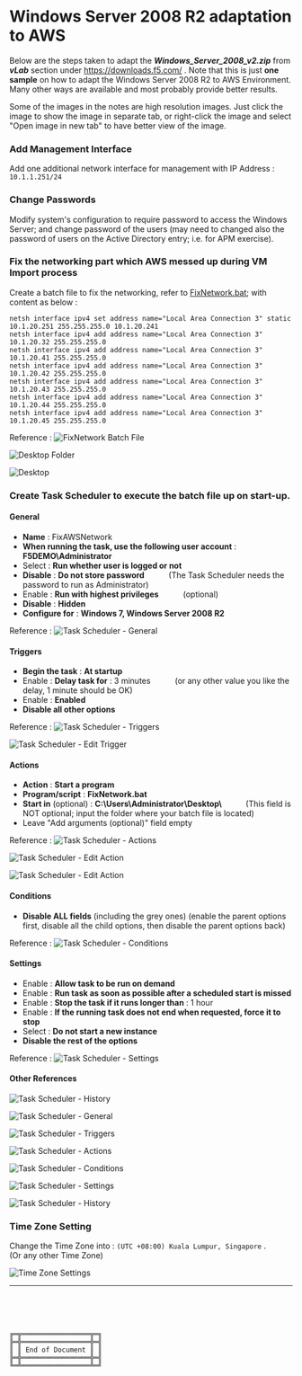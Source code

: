 # Windows Server 2008 R2 adaptation to AWS

Below are the steps taken to adapt the **_Windows_Server_2008_v2.zip_** from **_vLab_** section under https://downloads.f5.com/   .
Note that this is just **one sample** on how to adapt the Windows Server 2008 R2 to AWS Environment.
Many other ways are available and most probably provide better results.

Some of the images in the notes are high resolution images. Just click the image to show the image in separate tab, or right-click the image and select "Open image in new tab" to have better view of the image.



### Add Management Interface

Add one additional network interface for management with IP Address : `10.1.1.251/24`



### Change Passwords

Modify system's configuration to require password to access the Windows Server; and change password of the users (may need to changed also the password of users on the Active Directory entry; i.e. for APM exercise).



### Fix the networking part which AWS messed up during VM Import process

Create a batch file to fix the networking, refer to [FixNetwork.bat](FixNetwork.bat); with content as below :

```
netsh interface ipv4 set address name="Local Area Connection 3" static 10.1.20.251 255.255.255.0 10.1.20.241
netsh interface ipv4 add address name="Local Area Connection 3" 10.1.20.32 255.255.255.0
netsh interface ipv4 add address name="Local Area Connection 3" 10.1.20.41 255.255.255.0
netsh interface ipv4 add address name="Local Area Connection 3" 10.1.20.42 255.255.255.0
netsh interface ipv4 add address name="Local Area Connection 3" 10.1.20.43 255.255.255.0
netsh interface ipv4 add address name="Local Area Connection 3" 10.1.20.44 255.255.255.0
netsh interface ipv4 add address name="Local Area Connection 3" 10.1.20.45 255.255.255.0
```

Reference :
![FixNetwork Batch File](Figures/FixNetworkBatchFile.png)

![Desktop Folder](Figures/DesktopFolder.png)

![Desktop](Figures/Desktop.png)



### Create Task Scheduler to execute the batch file up on start-up.

#### General

- **Name** : FixAWSNetwork
- **When running the task, use the following user account** : **F5DEMO\Administrator**
- Select : **Run whether user is logged or not**
- **Disable** : **Do not store password** &nbsp;&nbsp;&nbsp;&nbsp;&nbsp;&nbsp;&nbsp;&nbsp;&nbsp; (The Task Scheduler needs the password to run as Administrator)
- Enable : **Run with highest privileges** &nbsp;&nbsp;&nbsp;&nbsp;&nbsp;&nbsp;&nbsp;&nbsp;&nbsp; (optional)
- **Disable** : **Hidden**
- **Configure for** : **Windows 7, Windows Server 2008 R2**

Reference :
![Task Scheduler - General](Figures/TaskSchedulerGeneral.png)



#### Triggers

- **Begin the task** : **At startup**
- Enable : **Delay task for** : 3 minutes &nbsp;&nbsp;&nbsp;&nbsp;&nbsp;&nbsp;&nbsp;&nbsp;&nbsp; (or any other value you like the delay, 1 minute should be OK)
- Enable : **Enabled**
- **Disable all other options**

Reference :
![Task Scheduler - Triggers](Figures/TaskSchedulerTriggers.png)

![Task Scheduler - Edit Trigger](Figures/TaskSchedulerEditTrigger.png)



#### Actions

- **Action** : **Start a program**
- **Program/script** : **FixNetwork.bat**
- **Start in** (optional) : <strong> C:\Users\Administrator\Desktop\ </strong> &nbsp;&nbsp;&nbsp;&nbsp;&nbsp;&nbsp;&nbsp;&nbsp;&nbsp; (This field is NOT optional; input the folder where your batch file is located)
- Leave "Add arguments (optional)" field empty

Reference :
![Task Scheduler - Actions](Figures/TaskSchedulerActions.png)

![Task Scheduler - Edit Action](Figures/TaskSchedulerEditAction1.png)

![Task Scheduler - Edit Action](Figures/TaskSchedulerEditAction2.png)



#### Conditions

- **Disable ALL fields** (including the grey ones) (enable the parent options first, disable all the child options, then disable the parent options back)

Reference :
![Task Scheduler - Conditions](Figures/TaskSchedulerConditions.png)



#### Settings

- Enable : **Allow task to be run on demand**
- Enable : **Run task as soon as possible after a scheduled start is missed**
- Enable : **Stop the task if it runs longer than** : 1 hour
- Enable : **If the running task does not end when requested, force it to stop**
- Select : **Do not start a new instance**
- **Disable the rest of the options**

Reference :
![Task Scheduler - Settings](Figures/TaskSchedulerSettings.png)



#### Other References

![Task Scheduler - History](Figures/TaskSchedulerHistory.png)

![Task Scheduler - General](Figures/ROTaskSchedulerGeneral.png)

![Task Scheduler - Triggers](Figures/ROTaskSchedulerTriggers.png)

![Task Scheduler - Actions](Figures/ROTaskSchedulerActions.png)

![Task Scheduler - Conditions](Figures/ROTaskSchedulerConditions.png)

![Task Scheduler - Settings](Figures/ROTaskSchedulerSettings.png)

![Task Scheduler - History](Figures/ROTaskSchedulerHistory.png)



### Time Zone Setting

Change the Time Zone into : `(UTC +08:00) Kuala Lumpur, Singapore` . &nbsp;&nbsp;&nbsp;&nbsp;&nbsp;&nbsp;&nbsp;&nbsp;&nbsp; (Or any other Time Zone)

![Time Zone Settings](Figures/TimeZoneSettings.png)



***

<br><br><br>
```
╔═╦═════════════════╦═╗
╠═╬═════════════════╬═╣
║ ║ End of Document ║ ║
╠═╬═════════════════╬═╣
╚═╩═════════════════╩═╝
```
<br><br><br>


